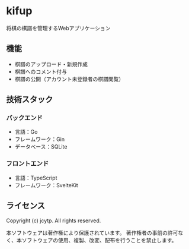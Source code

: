 # kifup

将棋の棋譜を管理するWebアプリケーション

## 機能
- 棋譜のアップロード・新規作成
- 棋譜へのコメント付与
- 棋譜の公開（アカウント未登録者の棋譜閲覧）

## 技術スタック
### バックエンド
- 言語：Go
- フレームワーク：Gin
- データベース：SQLite

### フロントエンド
- 言語：TypeScript
- フレームワーク：SvelteKit

## ライセンス
Copyright (c) jcytp. All rights reserved.

本ソフトウェアは著作権により保護されています。
著作権者の事前の許可なく、本ソフトウェアの使用、複製、改変、配布を行うことを禁止します。
